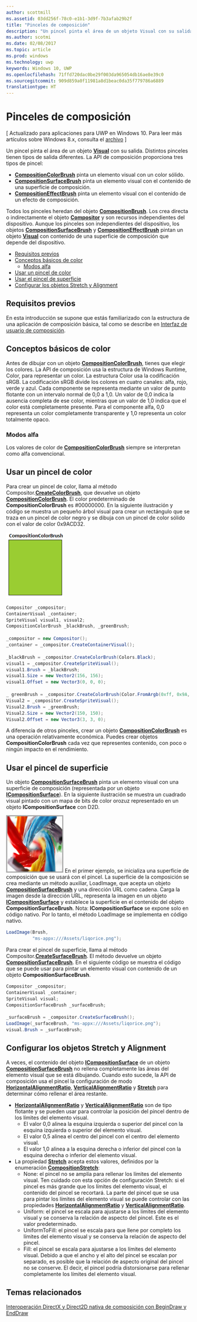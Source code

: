 ```yaml
---
author: scottmill
ms.assetid: 03dd256f-78c0-e1b1-3d9f-7b3afab29b2f
title: "Pinceles de composición"
description: "Un pincel pinta el área de un objeto Visual con su salida. Distintos pinceles tienen tipos de salida diferentes."
ms.author: scotmi
ms.date: 02/08/2017
ms.topic: article
ms.prod: windows
ms.technology: uwp
keywords: Windows 10, UWP
ms.openlocfilehash: 71ffd720dac0be29f003da965054db16ae8e39c0
ms.sourcegitcommit: 909d859a0f11981a8d1beac0da35f779786a6889
translationtype: HT
---
```

# <a name="composition-brushes"></a>Pinceles de composición

\[ Actualizado para aplicaciones para UWP en Windows 10. Para leer más artículos sobre Windows 8.x, consulta el [archivo](http://go.microsoft.com/fwlink/p/?linkid=619132) \]

Un pincel pinta el área de un objeto [**Visual**](https://msdn.microsoft.com/library/windows/apps/Dn706858) con su salida. Distintos pinceles tienen tipos de salida diferentes. La API de composición proporciona tres tipos de pincel:

-   [**CompositionColorBrush**](https://msdn.microsoft.com/library/windows/apps/Mt589399) pinta un elemento visual con un color sólido.
-   [**CompositionSurfaceBrush**](https://msdn.microsoft.com/library/windows/apps/Mt589415) pinta un elemento visual con el contenido de una superficie de composición.
-   [**CompositionEffectBrush**](https://msdn.microsoft.com/library/windows/apps/Mt589406) pinta un elemento visual con el contenido de un efecto de composición.

Todos los pinceles heredan del objeto [**CompositionBrush**](https://msdn.microsoft.com/library/windows/apps/Mt589398). Los crea directa o indirectamente el objeto [**Compositor**](https://msdn.microsoft.com/library/windows/apps/Dn706789) y son recursos independientes del dispositivo. Aunque los pinceles son independientes del dispositivo, los objetos [**CompositionSurfaceBrush**](https://msdn.microsoft.com/library/windows/apps/Mt589415) y [**CompositionEffectBrush**](https://msdn.microsoft.com/library/windows/apps/Mt589406) pintan un objeto [**Visual**](https://msdn.microsoft.com/library/windows/apps/Dn706858) con contenido de una superficie de composición que depende del dispositivo.

-   [Requisitos previos](./composition-brushes.md#prerequisites)
-   [Conceptos básicos de color](./composition-brushes.md#color-basics)
    -   [Modos alfa](./composition-brushes.md#alpha-modes)
-   [Usar un pincel de color](./composition-brushes.md#using-color-brush)
-   [Usar el pincel de superficie](./composition-brushes.md#using-surface-brush)
-   [Configurar los objetos Stretch y Alignment](./composition-brushes.md#configuring-stretch-and-alignment)

## <a name="prerequisites"></a>Requisitos previos

En esta introducción se supone que estás familiarizado con la estructura de una aplicación de composición básica, tal como se describe en [Interfaz de usuario de composición](visual-layer.md).

## <a name="color-basics"></a>Conceptos básicos de color

Antes de dibujar con un objeto [**CompositionColorBrush**](https://msdn.microsoft.com/library/windows/apps/Mt589399), tienes que elegir los colores. La API de composición usa la estructura de Windows Runtime, Color, para representar un color. La estructura Color usa la codificación sRGB. La codificación sRGB divide los colores en cuatro canales: alfa, rojo, verde y azul. Cada componente se representa mediante un valor de punto flotante con un intervalo normal de 0,0 a 1,0. Un valor de 0,0 indica la ausencia completa de ese color, mientras que un valor de 1,0 indica que el color está completamente presente. Para el componente alfa, 0,0 representa un color completamente transparente y 1,0 representa un color totalmente opaco.

### <a name="alpha-modes"></a>Modos alfa

Los valores de color de [**CompositionColorBrush**](https://msdn.microsoft.com/library/windows/apps/Mt589399) siempre se interpretan como alfa convencional.

## <a name="using-color-brush"></a>Usar un pincel de color

Para crear un pincel de color, llama al método Compositor.[**CreateColorBrush**](https://msdn.microsoft.com/library/windows/apps/windows.ui.composition.compositor.createcolorbrush.aspx), que devuelve un objeto [**CompositionColorBrush**](https://msdn.microsoft.com/library/windows/apps/Mt589399). El color predeterminado de **CompositionColorBrush** es \#00000000. En la siguiente ilustración y código se muestra un pequeño árbol visual para crear un rectángulo que se traza en un pincel de color negro y se dibuja con un pincel de color sólido con el valor de color 0x9ACD32.

![CompositionColorBrush](images/composition-compositioncolorbrush.png)
```cs
Compositor _compositor;
ContainerVisual _container;
SpriteVisual visual1, visual2;
CompositionColorBrush _blackBrush, _greenBrush; 

_compositor = new Compositor();
_container = _compositor.CreateContainerVisual();

_blackBrush = _compositor.CreateColorBrush(Colors.Black);
visual1 = _compositor.CreateSpriteVisual();
visual1.Brush = _blackBrush;
visual1.Size = new Vector2(156, 156);
visual1.Offset = new Vector3(0, 0, 0);

_ greenBrush = _compositor.CreateColorBrush(Color.FromArgb(0xff, 0x9A, 0xCD, 0x32));
Visual2 = _compositor.CreateSpriteVisual();
Visual2.Brush = _greenBrush;
Visual2.Size = new Vector2(150, 150);
Visual2.Offset = new Vector3(3, 3, 0);
```

A diferencia de otros pinceles, crear un objeto [**CompositionColorBrush**](https://msdn.microsoft.com/library/windows/apps/Mt589399) es una operación relativamente económica. Puedes crear objetos **CompositionColorBrush** cada vez que representes contenido, con poco o ningún impacto en el rendimiento.

## <a name="using-surface-brush"></a>Usar el pincel de superficie

Un objeto [**CompositionSurfaceBrush**](https://msdn.microsoft.com/library/windows/apps/Mt589415) pinta un elemento visual con una superficie de composición (representada por un objeto [**ICompositionSurface**](https://msdn.microsoft.com/library/windows/apps/Dn706819)). En la siguiente ilustración se muestra un cuadrado visual pintado con un mapa de bits de color orozuz representado en un objeto **ICompositionSurface** con D2D.

![CompositionSurfaceBrush](images/composition-compositionsurfacebrush.png) En el primer ejemplo, se inicializa una superficie de composición que se usará con el pincel. La superficie de la composición se crea mediante un método auxiliar, LoadImage, que acepta un objeto [**CompositionSurfaceBrush**](https://msdn.microsoft.com/library/windows/apps/Mt589415) y una dirección URL como cadena. Carga la imagen desde la dirección URL, representa la imagen en un objeto [**ICompositionSurface**](https://msdn.microsoft.com/library/windows/apps/Dn706819) y establece la superficie en el contenido del objeto **CompositionSurfaceBrush**. Nota: **ICompositionSurface** se expone solo en código nativo. Por lo tanto, el método LoadImage se implementa en código nativo.

```cs
LoadImage(Brush,
          "ms-appx:///Assets/liqorice.png");
```

Para crear el pincel de superficie, llama al método Compositor.[**CreateSurfaceBrush**](https://msdn.microsoft.com/library/windows/apps/windows.ui.composition.compositor.createsurfacebrush.aspx). El método devuelve un objeto [**CompositionSurfaceBrush**](https://msdn.microsoft.com/library/windows/apps/Mt589415). En el siguiente código se muestra el código que se puede usar para pintar un elemento visual con contenido de un objeto **CompositionSurfaceBrush**.

```cs
Compositor _compositor;
ContainerVisual _container;
SpriteVisual visual;
CompositionSurfaceBrush _surfaceBrush;

_surfaceBrush = _compositor.CreateSurfaceBrush();
LoadImage(_surfaceBrush, "ms-appx:///Assets/liqorice.png");
visual.Brush = _surfaceBrush;
```

## <a name="configuring-stretch-and-alignment"></a>Configurar los objetos Stretch y Alignment

A veces, el contenido del objeto [**ICompositionSurface**](https://msdn.microsoft.com/library/windows/apps/Dn706819) de un objeto [**CompositionSurfaceBrush**](https://msdn.microsoft.com/library/windows/apps/Mt589415) no rellena completamente las áreas del elemento visual que se está dibujando. Cuando esto sucede, la API de composición usa el pincel la configuración de modo [**HorizontalAlignmentRatio**](https://msdn.microsoft.com/library/windows/apps/windows.ui.composition.compositionsurfacebrush.horizontalalignmentratio.aspx), [**VerticalAlignmentRatio**](https://msdn.microsoft.com/library/windows/apps/windows.ui.composition.compositionsurfacebrush.verticalalignmentratio) y [**Stretch**](https://msdn.microsoft.com/library/windows/apps/windows.ui.composition.compositionsurfacebrush.stretch) para determinar cómo rellenar el área restante.

-   [**HorizontalAlignmentRatio**](https://msdn.microsoft.com/library/windows/apps/windows.ui.composition.compositionsurfacebrush.horizontalalignmentratio.aspx) y [**VerticalAlignmentRatio**](https://msdn.microsoft.com/library/windows/apps/windows.ui.composition.compositionsurfacebrush.verticalalignmentratio) son de tipo flotante y se pueden usar para controlar la posición del pincel dentro de los límites del elemento visual.
    -   El valor 0,0 alinea la esquina izquierda o superior del pincel con la esquina izquierda o superior del elemento visual.
    -   El valor 0,5 alinea el centro del pincel con el centro del elemento visual.
    -   El valor 1,0 alinea a la esquina derecha o inferior del pincel con la esquina derecha o inferior del elemento visual.
-   La propiedad [**Stretch**](https://msdn.microsoft.com/library/windows/apps/windows.ui.composition.compositionsurfacebrush.stretch) acepta estos valores, definidos por la enumeración [**CompositionStretch**](https://msdn.microsoft.com/library/windows/apps/Dn706786):
    -   None: el pincel no se amplía para rellenar los límites del elemento visual. Ten cuidado con esta opción de configuración Stretch: si el pincel es más grande que los límites del elemento visual, el contenido del pincel se recortará. La parte del pincel que se usa para pintar los límites del elemento visual se puede controlar con las 
              propiedades [**HorizontalAlignmentRatio**](https://msdn.microsoft.com/library/windows/apps/windows.ui.composition.compositionsurfacebrush.horizontalalignmentratio.aspx) y [**VerticalAlignmentRatio**](https://msdn.microsoft.com/library/windows/apps/windows.ui.composition.compositionsurfacebrush.verticalalignmentratio).
    -   Uniform: el pincel se escala para ajustarse a los límites del elemento visual y se conserva la relación de aspecto del pincel. Este es el valor predeterminado.
    -   UniformToFill: el pincel se escala para que llene por completo los límites del elemento visual y se conserva la relación de aspecto del pincel.
    -   Fill: el pincel se escala para ajustarse a los límites del elemento visual. Debido a que el ancho y el alto del pincel se escalan por separado, es posible que la relación de aspecto original del pincel no se conserve. El decir, el pincel podría distorsionarse para rellenar completamente los límites del elemento visual.

 

## <a name="related-topics"></a>Temas relacionados
[Interoperación DirectX y Direct2D nativa de composición con BeginDraw y EndDraw](composition-native-interop.md)





